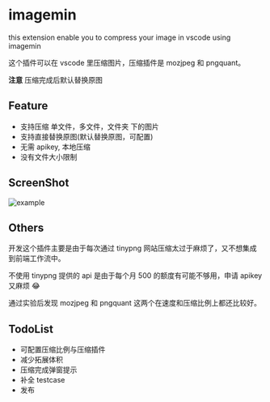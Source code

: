 # imagemin

this extension enable you to compress your image in vscode using imagemin

这个插件可以在 vscode 里压缩图片，压缩插件是 mozjpeg 和 pngquant。

**注意** 
压缩完成后默认替换原图


## Feature
- 支持压缩 单文件，多文件，文件夹 下的图片
- 支持直接替换原图(默认替换原图，可配置)
- 无需 apikey, 本地压缩
- 没有文件大小限制

## ScreenShot
![example](https://images.xiaozhuanlan.com/photo/2020/7c9305e662282413b18296203bbc11c6.gif)

## Others
开发这个插件主要是由于每次通过 tinypng 网站压缩太过于麻烦了，又不想集成到前端工作流中。

不使用 tinypng 提供的 api 是由于每个月 500 的额度有可能不够用，申请 apikey 又麻烦 😂

通过实验后发现 mozjpeg 和 pngquant 这两个在速度和压缩比例上都还比较好。

## TodoList
- 可配置压缩比例与压缩插件
- 减少拓展体积
- 压缩完成弹窗提示
- 补全 testcase
- 发布